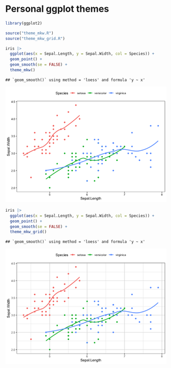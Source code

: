 Personal ggplot themes
================

``` r
library(ggplot2)
```

``` r
source("theme_mkw.R")
source("theme_mkw_grid.R")
```

``` r
iris |> 
  ggplot(aes(x = Sepal.Length, y = Sepal.Width, col = Species)) +
  geom_point() +
  geom_smooth(se = FALSE) +
  theme_mkw()
```

    ## `geom_smooth()` using method = 'loess' and formula 'y ~ x'

![](demo_files/figure-gfm/mkw_theme-1.png)<!-- -->

``` r
iris |> 
  ggplot(aes(x = Sepal.Length, y = Sepal.Width, col = Species)) +
  geom_point() +
  geom_smooth(se = FALSE) +
  theme_mkw_grid()
```

    ## `geom_smooth()` using method = 'loess' and formula 'y ~ x'

![](demo_files/figure-gfm/mkw_grid-1.png)<!-- -->
